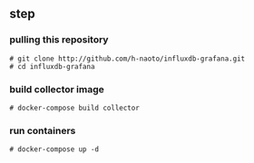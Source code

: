 ## step

### pulling this repository

```
# git clone http://github.com/h-naoto/influxdb-grafana.git
# cd influxdb-grafana
```

### build collector image

```
# docker-compose build collector
```

### run containers

```
# docker-compose up -d
```